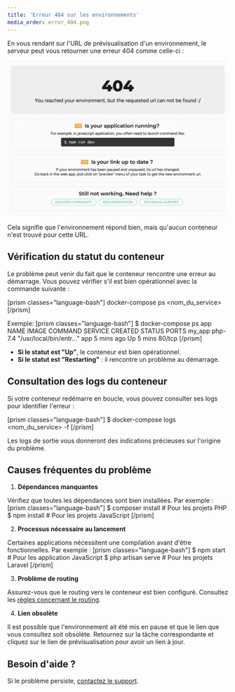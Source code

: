 ```yaml
---
title: 'Erreur 404 sur les environnements'
media_order: error_404.png
---
```


En vous rendant sur l'URL de prévisualisation d'un environnement, le serveur peut vous retourner une erreur 404 comme celle-ci :

![error_404](error_404.png?style=max-width:35rem;)

Cela signifie que l'environnement répond bien, mais qu'aucun conteneur n'est trouvé pour cette URL.

## Vérification du statut du conteneur

Le problème peut venir du fait que le conteneur rencontre une erreur au démarrage. Vous pouvez vérifier s'il est bien opérationnel avec la commande suivante :

[prism classes="language-bash"]
docker-compose ps <nom_du_service>
[/prism]

Exemple:
[prism classes="language-bash"]
$ docker-compose ps app
NAME     IMAGE     COMMAND                  SERVICE      CREATED        STATUS         PORTS
my_app   php-7.4   "/usr/local/bin/entr…"   app          5 mins ago     Up 5 mins      80/tcp
[/prism]

* **Si le statut est "Up"**, le conteneur est bien opérationnel.
* **Si le statut est "Restarting"** : il rencontre un problème au démarrage.

## Consultation des logs du conteneur

Si votre conteneur redémarre en boucle, vous pouvez consulter ses logs pour identifier l'erreur :

[prism classes="language-bash"]
$ docker-compose logs <nom_du_service> -f
[/prism]

Les logs de sortie vous donneront des indications précieuses sur l'origine du problème.

## Causes fréquentes du problème

1. **Dépendances manquantes**

Vérifiez que toutes les dépendances sont bien installées. Par exemple :
[prism classes="language-bash"]
$ composer install # Pour les projets PHP
$ npm install # Pour les projets JavaScript
[/prism]

2. **Processus nécessaire au lancement**

Certaines applications nécessitent une compilation avant d'être fonctionnelles. 
Par exemple :
[prism classes="language-bash"]
$ npm start # Pour les application JavaScript
$ php artisan serve # Pour les projets Laravel
[/prism]

3. **Problème de routing**

Assurez-vous que le routing vers le conteneur est bien configuré. Consultez les [règles concernant le routing](/configurer-son-projet/routing-conteneurs).

4. **Lien obsolète**

Il est possible que l'environnement ait été mis en pause et que le lien que vous consultez soit obsolète. Retournez sur la tâche correspondante et cliquez sur le lien de prévisualisation pour avoir un lien à jour.

## Besoin d'aide ?

Si le problème persiste, [contactez le support](/ressources-support/contact-support).
